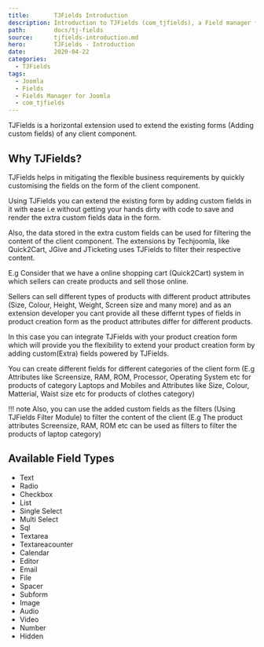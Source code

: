 ```yaml
---
title:       TJFields Introduction
description: Introduction to TJFields (com_tjfields), a Field manager for Joomla
path:        docs/tj-fields
source:      tjfields-introduction.md
hero:        TJFields - Introduction
date:        2020-04-22
categories:
  - TJFields
tags:
  - Joomla
  - Fields
  - Fields Manager for Joomla
  - com_tjfields
---
```


TJFields is a horizontal extension used to extend the existing forms (Adding custom fields) of any client component.

## Why TJFields?

TJFields helps in mitigating the flexible business requirements by quickly customising the fields on the form of the client component.

Using TJFields you can extend the existing form by adding custom fields in it with ease i.e without getting your hands dirty with code to save and render the extra custom fields data in the form.

Also, the data stored in the extra custom fields can be used for filtering the content of the client component. The extensions by Techjoomla, like Quick2Cart, JGive and JTicketing uses TJFields to filter their respective content.

E.g Consider that we have a online shopping cart (Quick2Cart) system in which sellers can create products and sell those online.

Sellers can sell different types of products with different product attributes (Size, Colour, Height, Weight, Screen size and many more) and as an extension developer you cant provide all these differnt types of fields in product creation form as the product attributes differ for different products.

In this case you can integrate TJFields with your product creation form which will provide you the flexibility to extend your product creation form by adding custom(Extra) fields powered by TJFields.

You can create different fields for different categories of the client form (E.g Attributes like Screensize, RAM, ROM, Processor, Operating System etc for products of category Laptops and Mobiles and Attributes like Size, Colour, Matterial, Waist size etc for products of clothes category)

!!! note
	Also, you can use the added custom fields as the filters (Using TJFields Filter Module) to filter the content of the client (E.g The product attributes Screensize, RAM, ROM etc can be used as filters to filter the products of laptop category)

## Available Field Types

- Text
- Radio
- Checkbox
- List
- Single Select
- Multi Select
- Sql
- Textarea
- Textareacounter
- Calendar
- Editor
- Email
- File
- Spacer
- Subform
- Image
- Audio
- Video
- Number
- Hidden
